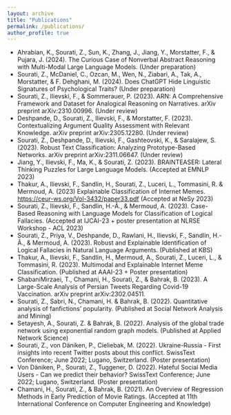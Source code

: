 ```yaml
---
layout: archive
title: "Publications"
permalink: /publications/
author_profile: true
---
```


- Ahrabian, K., Sourati, Z., Sun, K., Zhang, J., Jiang, Y., Morstatter, F., & Pujara, J. (2024). The Curious Case of Nonverbal Abstract Reasoning with Multi-Modal Large Language Models. (Under preparation)
- Sourati, Z., McDaniel, C., Ozcan, M., Wen, N., Ziabari, A., Tak, A., Morstatter, & F. Dehghani, M. (2024). Does ChatGPT Hide Linguistic Signatures of Psychological Traits? (Under preparation)
- Sourati, Z., Ilievski, F., & Sommerauer, P. (2023). ARN: A Comprehensive Framework and Dataset for Analogical Reasoning on Narratives. arXiv preprint arXiv:2310.00996. (Under review)
- Deshpande, D., Sourati, Z., Ilievski, F., & Morstatter, F. (2023). Contextualizing Argument Quality Assessment with Relevant Knowledge. arXiv preprint arXiv:2305.12280. (Under review)
- Sourati, Z., Deshpande, D., Ilievski, F., Gashteovski, K., & Saralajew, S. (2023). Robust Text Classification: Analyzing Prototype-Based Networks. arXiv preprint arXiv:2311.06647. (Under review)
-	Jiang, Y., Ilievski, F., Ma, K., & Sourati, Z. (2023). BRAINTEASER: Lateral Thinking Puzzles for Large Language Models. (Accepted at EMNLP 2023)
-	Thakur, A., Ilievski, F., Sandlin, H., Sourati, Z., Luceri, L., Tommasini, R. & Mermoud, A. (2023) Explainable Classification of Internet Memes. https://ceur-ws.org/Vol-3432/paper33.pdf (Accepted at NeSy 2023)
-	Sourati, Z., Ilievski, F., Sandlin, H.-Â., & Mermoud, A. (2023). Case-Based Reasoning with Language Models for Classification of Logical Fallacies. (Accepted at IJCAI-23 + poster presentation at NLRSE Workshop - ACL 2023)
-	Sourati, Z., Priya, V., Deshpande, D., Rawlani, H., Ilievski, F., Sandlin, H.-Â., & Mermoud, A. (2023). Robust and Explainable Identification of Logical Fallacies in Natural Language Arguments. (Published at KBS)
-	Thakur, A., Ilievski, F., Sandlin, H., Mermoud, A., Sourati, Z., Luceri, L., & Tommasini, R. (2023). Multimodal and Explainable Internet Meme Classification. (Published at AAAI-23 + Poster presentation)
-	ShabaniMirzaei, T., Chamani, H., Sourati, Z., & Bahrak, B. (2023). A Large-Scale Analysis of Persian Tweets Regarding Covid-19 Vaccination. arXiv preprint arXiv:2302.04511. 
-	Sourati, Z., Sabri, N., Chamani, H. & Bahrak, B. (2022). Quantitative analysis of fanfictions’ popularity. (Published at Social Network Analysis and Mining)
-	Setayesh, A., Sourati, Z. & Bahrak, B. (2022). Analysis of the global trade network using exponential random graph models. (Published at Applied Network Science)
-	Sourati, Z., von Däniken, P., Cieliebak, M. (2022). Ukraine-Russia - First insights into recent Twitter posts about this conflict. SwissText Conference; June 2022; Lugano, Switzerland. (Poster presentation)
-	Von Däniken, P., Sourati, Z., Tuggener, D. (2022). Hateful Social Media Users - Can we predict their behavior? SwissText Conference; June 2022; Lugano, Switzerland. (Poster presentation)
-	Chamani, H., Sourati, Z., & Bahrak, B. (2021). An Overview of Regression Methods in Early Prediction of Movie Ratings. (Accepted at 11th International Conference on Computer Engineering and Knowledge)



